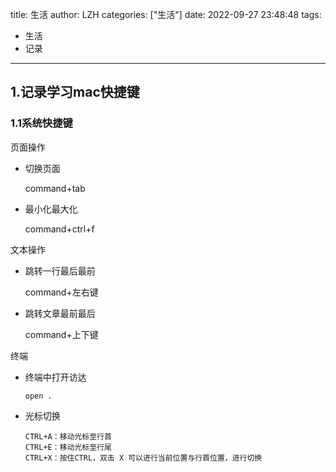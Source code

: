 title: 生活
author: LZH
categories: ["生活"]
date: 2022-09-27 23:48:48
tags:

  - 生活
  - 记录

---



## 1.记录学习mac快捷键

### 1.1系统快捷键

页面操作

* 切换页面

  command+tab

* 最小化最大化

  command+ctrl+f

文本操作

* 跳转一行最后最前

  command+左右键

* 跳转文章最前最后

  command+上下键

终端

* 终端中打开访达

  ```shell
  open .
  ```

* 光标切换

  ```shell
  CTRL+A：移动光标至行首
  CTRL+E：移动光标至行尾
  CTRL+X：按住CTRL，双击 X 可以进行当前位置与行首位置，进行切换
  ```

  
